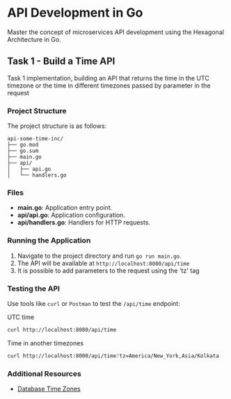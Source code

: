 # API Development in Go
Master the concept of microservices API development using the Hexagonal Architecture in Go.

## Task 1 - Build a Time API

Task 1 implementation, building an API that returns the time in the UTC timezone or the time in different timezones passed by parameter in the request

### Project Structure

The project structure is as follows:

```
api-some-time-inc/
├── go.mod
├── go.sum
├── main.go
├── api/
│   ├── api.go
│   └── handlers.go
```

### Files

- **main.go**: Application entry point.
- **api/api.go**: Application configuration.
- **api/handlers.go**: Handlers for HTTP requests.

### Running the Application

1. Navigate to the project directory and run `go run main.go`.
2. The API will be available at `http://localhost:8080/api/time`
3. It is possible to add parameters to the request using the 'tz' tag

### Testing the API

Use tools like `curl` or `Postman` to test the `/api/time` endpoint:

UTC time
```sh
curl http://localhost:8080/api/time
```

Time in another timezones
```sh
curl http://localhost:8000/api/time?tz=America/New_York,Asia/Kolkata
```

### Additional Resources

- [Database Time Zones](https://en.wikipedia.org/wiki/List_of_tz_database_time_zones)
